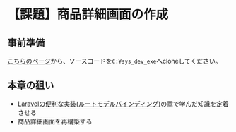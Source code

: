 # 【課題】商品詳細画面の作成

## 事前準備

[こちらのページ](https://classroom.github.com/a/LPrKgkyT)から、ソースコードを`C:¥sys_dev_exe`へcloneしてください。

## 本章の狙い

- [Laravelの便利な実装(ルートモデルバインディング)](https://2025web2.github.io/03-route-model-binding/)の章で学んだ知識を定着させる
- 商品詳細画面を再構築する
